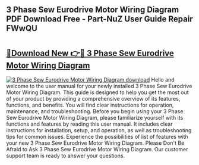 ## 3 Phase Sew Eurodrive Motor Wiring Diagram PDF Download Free - Part-NuZ User Guide Repair FWwQU

# <h2><a href="http://dfnyzl.blite.top/?on=3+Phase+Sew+Eurodrive+Motor+Wiring+Diagram">🔗Download New 👉🔴 3 Phase Sew Eurodrive Motor Wiring Diagram</a></h2>

[![3 Phase Sew Eurodrive Motor Wiring Diagram download](https://i.imgur.com/lujVjoI.png)](http://dfnyzl.blite.top/?on=3+Phase+Sew+Eurodrive+Motor+Wiring+Diagram)
Hello and welcome to the user manual for your newly installed 3 Phase Sew Eurodrive Motor Wiring Diagram. This guide is designed to help you get the most out of your product by providing a comprehensive overview of its features, functions, and benefits. You will find clear instructions for operation, maintenance, and troubleshooting. Before you begin using your 3 Phase Sew Eurodrive Motor Wiring Diagram, please familiarize yourself with its functions and features by reading this user manual. It includes clear instructions for installation, setup, and operation, as well as troubleshooting tips for common issues. Experience the possibilities of list of features with your new 3 Phase Sew Eurodrive Motor Wiring Diagram. Please Don't Be Afraid to Ask 3 Phase Sew Eurodrive Motor Wiring Diagram. Our customer support team is ready to answer your questions.
